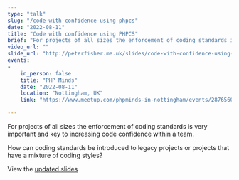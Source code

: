 ```yaml
---
type: "talk"
slug: "/code-with-confidence-using-phpcs"
date: "2022-08-11"
title: "Code with confidence using PHPCS"
brief: "For projects of all sizes the enforcement of coding standards is very important and key to increasing code confidence within a team.  How can coding standards be introduced to legacy projects or projects that have a mixture of coding styles?"
video_url: ""
slide_url: "http://peterfisher.me.uk/slides/code-with-confidence-using-phpcs.html"
events:
- 
    in_person: false
    title: "PHP Minds"
    date: "2022-08-11"
    location: "Nottingham, UK"
    link: "https://www.meetup.com/phpminds-in-nottingham/events/287656021/"

---
```

For projects of all sizes the enforcement of coding standards is very important and key to increasing code confidence within a team.  

How can coding standards be introduced to legacy projects or projects that have a mixture of coding styles?

View the [updated slides](/slides/code-with-confidence-using-phpcs.html)
